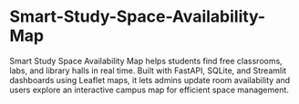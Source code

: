 # Smart-Study-Space-Availability-Map
Smart Study Space Availability Map helps students find free classrooms, labs, and library halls in real time. Built with FastAPI, SQLite, and Streamlit dashboards using Leaflet maps, it lets admins update room availability and users explore an interactive campus map for efficient space management.
